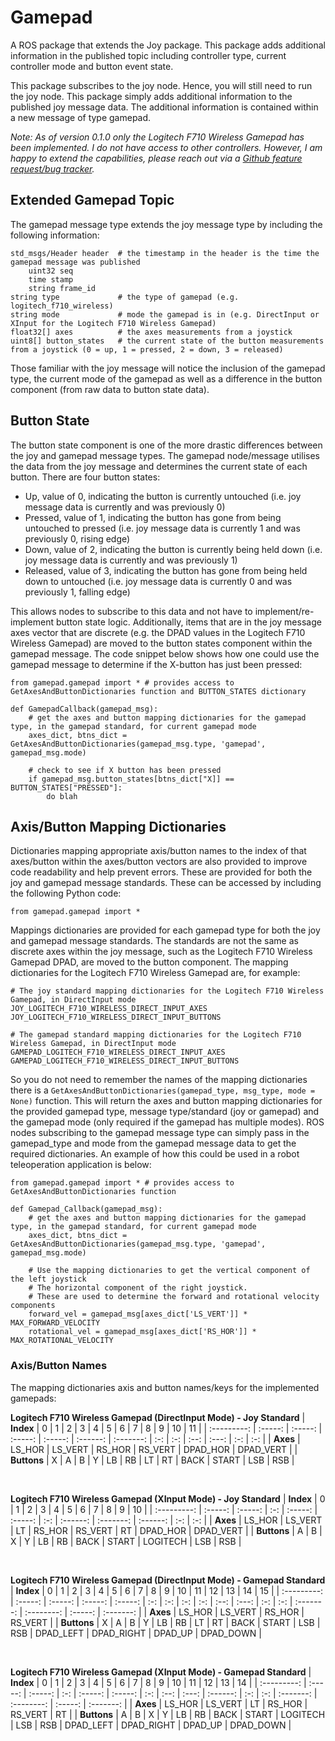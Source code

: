 # Gamepad
A ROS package that extends the Joy package. This package adds additional information in the published topic including controller type, current controller mode and button event state. 

This package subscribes to the joy node. Hence, you will still need to run the joy node. This package simply adds additional information to the published joy message data. The additional information is contained within a new message of type gamepad.

*Note: As of version 0.1.0 only the Logitech F710 Wireless Gamepad has been implemented. I do not have access to other controllers. However, I am happy to extend the capabilities, please reach out via a [Github feature request/bug tracker](https://github.com/jmount1992/gamepad/issues).*

## Extended Gamepad Topic
The gamepad message type extends the joy message type by including the following information:

    std_msgs/Header header  # the timestamp in the header is the time the gamepad message was published
        uint32 seq
        time stamp
        string frame_id
    string type             # the type of gamepad (e.g. logitech_f710_wireless)
    string mode             # mode the gamepad is in (e.g. DirectInput or XInput for the Logitech F710 Wireless Gamepad)
    float32[] axes          # the axes measurements from a joystick
    uint8[] button_states   # the current state of the button measurements from a joystick (0 = up, 1 = pressed, 2 = down, 3 = released)

Those familiar with the joy message will notice the inclusion of the gamepad type, the current mode of the gamepad as well as a difference in the button component (from raw data to button state data). 

## Button State
The button state component is one of the more drastic differences between the joy and gamepad message types. The gamepad node/message utilises the data from the joy message and determines the current state of each button. There are four button states:

- Up, value of 0, indicating the button is currently untouched (i.e. joy message data is currently and was previously 0)
- Pressed, value of 1, indicating the button has gone from being untouched to pressed (i.e. joy message data is currently 1 and was previously 0, rising edge)
- Down, value of 2, indicating the button is currently being held down (i.e. joy message data is currently and was previously 1)
- Released, value of 3, indicating the button has gone from being held down to untouched (i.e. joy message data is currently 0 and was previously 1, falling edge)

This allows nodes to subscribe to this data and not have to implement/re-implement button state logic. Additionally, items that are in the joy message axes vector that are discrete (e.g. the DPAD values in the Logitech F710 Wireless Gamepad) are moved to the button states component within the gamepad message. The code snippet below shows how one could use the gamepad message to determine if the X-button has just been pressed:

    from gamepad.gamepad import * # provides access to GetAxesAndButtonDictionaries function and BUTTON_STATES dictionary
    
    def GamepadCallback(gamepad_msg):
        # get the axes and button mapping dictionaries for the gamepad type, in the gamepad standard, for current gamepad mode
        axes_dict, btns_dict = GetAxesAndButtonDictionaries(gamepad_msg.type, 'gamepad', gamepad_msg.mode)

        # check to see if X button has been pressed
        if gamepad_msg.button_states[btns_dict["X]] == BUTTON_STATES["PRESSED"]:
            do blah

## Axis/Button Mapping Dictionaries
Dictionaries mapping appropriate axis/button names to the index of that axes/button within the axes/button vectors are also provided to improve code readability and help prevent errors. These are provided for both the joy and gamepad message standards. These can be accessed by including the following Python code:

    from gamepad.gamepad import *

Mappings dictionaries are provided for each gamepad type for both the joy and gamepad message standards. The standards are not the same as discrete axes within the joy message, such as the Logitech F710 Wireless Gamepad DPAD, are moved to the button component. The mapping dictionaries for the Logitech F710 Wireless Gamepad are, for example:

    # The joy standard mapping dictionaries for the Logitech F710 Wireless Gamepad, in DirectInput mode
    JOY_LOGITECH_F710_WIRELESS_DIRECT_INPUT_AXES        
    JOY_LOGITECH_F710_WIRELESS_DIRECT_INPUT_BUTTONS

    # The gamepad standard mapping dictionaries for the Logitech F710 Wireless Gamepad, in DirectInput mode
    GAMEPAD_LOGITECH_F710_WIRELESS_DIRECT_INPUT_AXES        
    GAMEPAD_LOGITECH_F710_WIRELESS_DIRECT_INPUT_BUTTONS

So you do not need to remember the names of the mapping dictionaries there is a `GetAxesAndButtonDictionaries(gamepad_type, msg_type, mode = None)` function. This will return the axes and button mapping dictionaries for the provided gamepad type, message type/standard (joy or gamepad) and the gamepad mode (only required if the gamepad has multiple modes). ROS nodes subscribing to the gamepad message type can simply pass in the gamepad_type and mode from the gamepad message data to get the required dictionaries. An example of how this could be used in a robot teleoperation application is below:

    from gamepad.gamepad import * # provides access to GetAxesAndButtonDictionaries function

    def Gamepad_Callback(gamepad_msg):
        # get the axes and button mapping dictionaries for the gamepad type, in the gamepad standard, for current gamepad mode
        axes_dict, btns_dict = GetAxesAndButtonDictionaries(gamepad_msg.type, 'gamepad', gamepad_msg.mode)

        # Use the mapping dictionaries to get the vertical component of the left joystick 
        # The horizontal component of the right joystick. 
        # These are used to determine the forward and rotational velocity components
        forward_vel = gamepad_msg[axes_dict['LS_VERT']] * MAX_FORWARD_VELOCITY
        rotational_vel = gamepad_msg[axes_dict['RS_HOR']] * MAX_ROTATIONAL_VELOCITY

### Axis/Button Names
The mapping dictionaries axis and button names/keys for the implemented gamepads:

**Logitech F710 Wireless Gamepad (DirectInput Mode) - Joy Standard**
| **Index**   | 0       | 1       | 2       | 3       | 4        | 5         | 6   | 7   | 8    | 9     | 10  | 11  |
| :---------: | :-----: | :-----: | :-----: | :-----: | :------: | :-------: | :-: | :-: | :--: | :---: | :-: | :-: |
| **Axes**    | LS_HOR  | LS_VERT | RS_HOR  | RS_VERT | DPAD_HOR | DPAD_VERT |
| **Buttons** | X       | A       | B       | Y       | LB       | RB        | LT  | RT  | BACK | START | LSB | RSB |

<br/>

**Logitech F710 Wireless Gamepad (XInput Mode) - Joy Standard**
| **Index**   | 0       | 1       | 2   | 3       | 4       | 5   | 6        | 7         | 8        | 9   | 10  |
| :---------: | :-----: | :-----: | :-: | :-----: | :-----: | :-: | :------: | :-------: | :------: | :-: | :-: |
| **Axes**    | LS_HOR  | LS_VERT | LT  | RS_HOR  | RS_VERT | RT  | DPAD_HOR | DPAD_VERT |
| **Buttons** | A       | B       | X   | Y       | LB      | RB  | BACK     | START     | LOGITECH | LSB | RSB |

<br/>

**Logitech F710 Wireless Gamepad (DirectInput Mode) - Gamepad Standard**
| **Index**   | 0       | 1       | 2       | 3       | 4   | 5   | 6   | 7   | 8    | 9     | 10  | 11  | 12        | 13         | 14      | 15        |
| :---------: | :-----: | :-----: | :-----: | :-----: | :-: | :-: | :-: | :-: | :--: | :---: | :-: | :-: | :-------: | :--------: | :-----: | :-------: |
| **Axes**    | LS_HOR  | LS_VERT | RS_HOR  | RS_VERT |
| **Buttons** | X       | A       | B       | Y       | LB  | RB  | LT  | RT  | BACK | START | LSB | RSB | DPAD_LEFT | DPAD_RIGHT | DPAD_UP | DPAD_DOWN |

<br/>

**Logitech F710 Wireless Gamepad (XInput Mode) - Gamepad Standard**
| **Index**   | 0       | 1       | 2   | 3       | 4       | 5   | 6    | 7     | 8        | 9   | 10  | 11        | 12         | 13      | 14        |
| :---------: | :-----: | :-----: | :-: | :-----: | :-----: | :-: | :--: | :---: | :------: | :-: | :-: | :-------: | :--------: | :-----: | :-------: |
| **Axes**    | LS_HOR  | LS_VERT | LT  | RS_HOR  | RS_VERT | RT  |
| **Buttons** | A       | B       | X   | Y       | LB      | RB  | BACK | START | LOGITECH | LSB | RSB | DPAD_LEFT | DPAD_RIGHT | DPAD_UP | DPAD_DOWN |
